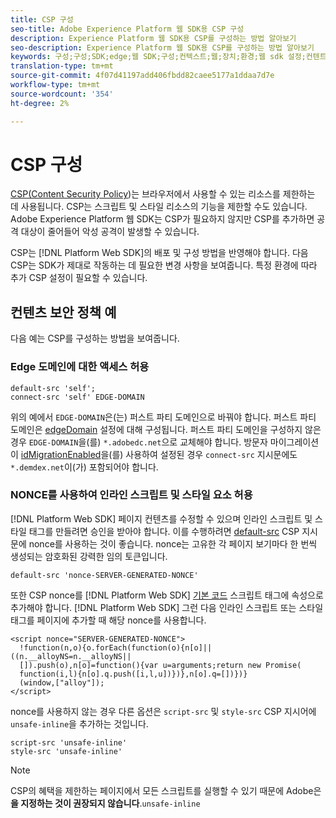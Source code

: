 ```yaml
---
title: CSP 구성
seo-title: Adobe Experience Platform 웹 SDK용 CSP 구성
description: Experience Platform 웹 SDK용 CSP를 구성하는 방법 알아보기
seo-description: Experience Platform 웹 SDK용 CSP를 구성하는 방법 알아보기
keywords: 구성;구성;SDK;edge;웹 SDK;구성;컨텍스트;웹;장치;환경;웹 sdk 설정;컨텐트 보안 정책;configuration;SDK;edge;web SDK;configure;context;web;device;environment;web sdk settings;content security policy
translation-type: tm+mt
source-git-commit: 4f07d41197add406fbdd82caee5177a1ddaa7d7e
workflow-type: tm+mt
source-wordcount: '354'
ht-degree: 2%

---
```



# CSP 구성

[CSP(Content Security Policy](https://developer.mozilla.org/ko-KR/docs/Web/HTTP/Headers/Content-Security-Policy))는 브라우저에서 사용할 수 있는 리소스를 제한하는 데 사용됩니다. CSP는 스크립트 및 스타일 리소스의 기능을 제한할 수도 있습니다. Adobe Experience Platform 웹 SDK는 CSP가 필요하지 않지만 CSP를 추가하면 공격 대상이 줄어들어 악성 공격이 발생할 수 있습니다.

CSP는 [!DNL Platform Web SDK]의 배포 및 구성 방법을 반영해야 합니다. 다음 CSP는 SDK가 제대로 작동하는 데 필요한 변경 사항을 보여줍니다. 특정 환경에 따라 추가 CSP 설정이 필요할 수 있습니다.

## 컨텐츠 보안 정책 예

다음 예는 CSP를 구성하는 방법을 보여줍니다.

### Edge 도메인에 대한 액세스 허용

```
default-src 'self';
connect-src 'self' EDGE-DOMAIN
```

위의 예에서 `EDGE-DOMAIN`은(는) 퍼스트 파티 도메인으로 바꿔야 합니다. 퍼스트 파티 도메인은 [edgeDomain](configuring-the-sdk.md#edge-domain) 설정에 대해 구성됩니다. 퍼스트 파티 도메인을 구성하지 않은 경우 `EDGE-DOMAIN`을(를) `*.adobedc.net`으로 교체해야 합니다. 방문자 마이그레이션이 [idMigrationEnabled](configuring-the-sdk.md#id-migration-enabled)을(를) 사용하여 설정된 경우 `connect-src` 지시문에도 `*.demdex.net`이(가) 포함되어야 합니다.

### NONCE를 사용하여 인라인 스크립트 및 스타일 요소 허용

[!DNL Platform Web SDK] 페이지 컨텐츠를 수정할 수 있으며 인라인 스크립트 및 스타일 태그를 만들려면 승인을 받아야 합니다. 이를 수행하려면 [default-src](https://developer.mozilla.org/en-US/docs/Web/HTTP/Headers/Content-Security-Policy/default-src) CSP 지시문에 nonce를 사용하는 것이 좋습니다. nonce는 고유한 각 페이지 보기마다 한 번씩 생성되는 암호화된 강력한 임의 토큰입니다.

```
default-src 'nonce-SERVER-GENERATED-NONCE'
```

또한 CSP nonce를 [!DNL Platform Web SDK] [기본 코드](installing-the-sdk.md#adding-the-code) 스크립트 태그에 속성으로 추가해야 합니다. [!DNL Platform Web SDK] 그런 다음 인라인 스크립트 또는 스타일 태그를 페이지에 추가할 때 해당 nonce를 사용합니다.

```
<script nonce="SERVER-GENERATED-NONCE">
  !function(n,o){o.forEach(function(o){n[o]||((n.__alloyNS=n.__alloyNS||
  []).push(o),n[o]=function(){var u=arguments;return new Promise(
  function(i,l){n[o].q.push([i,l,u])})},n[o].q=[])})}
  (window,["alloy"]);
</script>
```

nonce를 사용하지 않는 경우 다른 옵션은 `script-src` 및 `style-src` CSP 지시어에 `unsafe-inline`을 추가하는 것입니다.

```
script-src 'unsafe-inline'
style-src 'unsafe-inline'
```

>[!NOTE]
>
>CSP의 혜택을 제한하는 페이지에서 모든 스크립트를 실행할 수 있기 때문에 Adobe은 **을 지정하는 것이 권장되지 않습니다**.`unsafe-inline`
